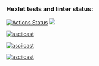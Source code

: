 ### Hexlet tests and linter status:

[![Actions Status](https://github.com/immortal-p/frontend-project-44/actions/workflows/hexlet-check.yml/badge.svg)](https://github.com/immortal-p/frontend-project-44/actions)
<a href="https://codeclimate.com/github/immortal-p/frontend-project-44/maintainability">
<img src="https://api.codeclimate.com/v1/badges/07d43a68e7d0fd3eca48/maintainability" /></a>

[![asciicast](https://asciinema.org/a/BcYBklc3C9RnAQIE2Ec7SJNOy.svg)](https://asciinema.org/a/BcYBklc3C9RnAQIE2Ec7SJNOy)

[![asciicast](https://asciinema.org/a/BSaRFjw8II4V273uP3dcaEynD.svg)](https://asciinema.org/a/BSaRFjw8II4V273uP3dcaEynD)

[![asciicast](https://asciinema.org/a/GXEHmqeedlvho2tm2xgz56ZwM.svg)](https://asciinema.org/a/GXEHmqeedlvho2tm2xgz56ZwM)
